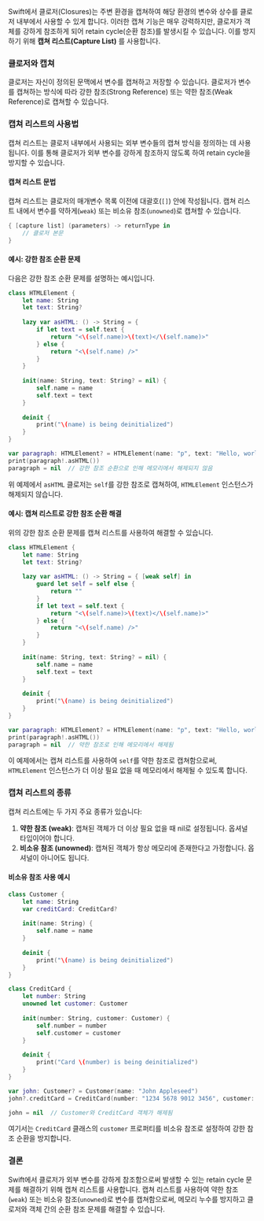 Swift에서 클로저(Closures)는 주변 환경을 캡쳐하여 해당 환경의 변수와 상수를 클로저 내부에서 사용할 수 있게 합니다. 이러한 캡쳐 기능은 매우 강력하지만, 클로저가 객체를 강하게 참조하게 되어 retain cycle(순환 참조)를 발생시킬 수 있습니다. 이를 방지하기 위해 **캡쳐 리스트(Capture List)** 를 사용합니다.

### 클로저와 캡쳐

클로저는 자신이 정의된 문맥에서 변수를 캡쳐하고 저장할 수 있습니다. 클로저가 변수를 캡쳐하는 방식에 따라 강한 참조(Strong Reference) 또는 약한 참조(Weak Reference)로 캡쳐할 수 있습니다.

### 캡쳐 리스트의 사용법

캡쳐 리스트는 클로저 내부에서 사용되는 외부 변수들의 캡쳐 방식을 정의하는 데 사용됩니다. 이를 통해 클로저가 외부 변수를 강하게 참조하지 않도록 하여 retain cycle을 방지할 수 있습니다.

#### 캡쳐 리스트 문법

캡쳐 리스트는 클로저의 매개변수 목록 이전에 대괄호(`[]`) 안에 작성됩니다. 캡쳐 리스트 내에서 변수를 약하게(`weak`) 또는 비소유 참조(`unowned`)로 캡쳐할 수 있습니다.

```swift
{ [capture list] (parameters) -> returnType in
    // 클로저 본문
}
```

#### 예시: 강한 참조 순환 문제

다음은 강한 참조 순환 문제를 설명하는 예시입니다.

```swift
class HTMLElement {
    let name: String
    let text: String?
    
    lazy var asHTML: () -> String = {
        if let text = self.text {
            return "<\(self.name)>\(text)</\(self.name)>"
        } else {
            return "<\(self.name) />"
        }
    }
    
    init(name: String, text: String? = nil) {
        self.name = name
        self.text = text
    }
    
    deinit {
        print("\(name) is being deinitialized")
    }
}

var paragraph: HTMLElement? = HTMLElement(name: "p", text: "Hello, world!")
print(paragraph!.asHTML())
paragraph = nil  // 강한 참조 순환으로 인해 메모리에서 해제되지 않음
```

위 예제에서 `asHTML` 클로저는 `self`를 강한 참조로 캡쳐하여, `HTMLElement` 인스턴스가 해제되지 않습니다.

#### 예시: 캡쳐 리스트로 강한 참조 순환 해결

위의 강한 참조 순환 문제를 캡쳐 리스트를 사용하여 해결할 수 있습니다.

```swift
class HTMLElement {
    let name: String
    let text: String?
    
    lazy var asHTML: () -> String = { [weak self] in
        guard let self = self else {
            return ""
        }
        if let text = self.text {
            return "<\(self.name)>\(text)</\(self.name)>"
        } else {
            return "<\(self.name) />"
        }
    }
    
    init(name: String, text: String? = nil) {
        self.name = name
        self.text = text
    }
    
    deinit {
        print("\(name) is being deinitialized")
    }
}

var paragraph: HTMLElement? = HTMLElement(name: "p", text: "Hello, world!")
print(paragraph!.asHTML())
paragraph = nil  // 약한 참조로 인해 메모리에서 해제됨
```

이 예제에서는 캡쳐 리스트를 사용하여 `self`를 약한 참조로 캡쳐함으로써, `HTMLElement` 인스턴스가 더 이상 필요 없을 때 메모리에서 해제될 수 있도록 합니다.

### 캡쳐 리스트의 종류

캡쳐 리스트에는 두 가지 주요 종류가 있습니다:

1. **약한 참조 (weak)**: 캡쳐된 객체가 더 이상 필요 없을 때 nil로 설정됩니다. 옵셔널 타입이어야 합니다.
2. **비소유 참조 (unowned)**: 캡쳐된 객체가 항상 메모리에 존재한다고 가정합니다. 옵셔널이 아니어도 됩니다.

#### 비소유 참조 사용 예시

```swift
class Customer {
    let name: String
    var creditCard: CreditCard?
    
    init(name: String) {
        self.name = name
    }
    
    deinit {
        print("\(name) is being deinitialized")
    }
}

class CreditCard {
    let number: String
    unowned let customer: Customer
    
    init(number: String, customer: Customer) {
        self.number = number
        self.customer = customer
    }
    
    deinit {
        print("Card \(number) is being deinitialized")
    }
}

var john: Customer? = Customer(name: "John Appleseed")
john?.creditCard = CreditCard(number: "1234 5678 9012 3456", customer: john!)

john = nil  // Customer와 CreditCard 객체가 해제됨
```

여기서는 `CreditCard` 클래스의 `customer` 프로퍼티를 비소유 참조로 설정하여 강한 참조 순환을 방지합니다.

### 결론

Swift에서 클로저가 외부 변수를 강하게 참조함으로써 발생할 수 있는 retain cycle 문제를 해결하기 위해 캡쳐 리스트를 사용합니다. 캡쳐 리스트를 사용하여 약한 참조(`weak`) 또는 비소유 참조(`unowned`)로 변수를 캡쳐함으로써, 메모리 누수를 방지하고 클로저와 객체 간의 순환 참조 문제를 해결할 수 있습니다.